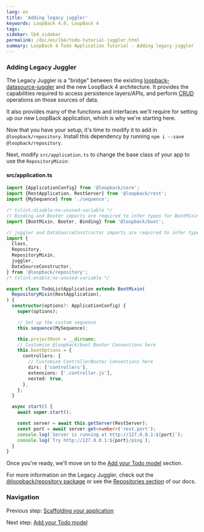 ```yaml
---
lang: en
title: 'Adding legacy juggler'
keywords: LoopBack 4.0, LoopBack 4
tags:
sidebar: lb4_sidebar
permalink: /doc/en/lb4/todo-tutorial-juggler.html
summary: LoopBack 4 Todo Application Tutorial - Adding legacy juggler
---
```


### Adding Legacy Juggler

The Legacy Juggler is a "bridge" between the existing
[loopback-datasource-juggler](https://github.com/strongloop/loopback-datasource-juggler)
and the new LoopBack 4 architecture. It provides the capabilities required to
access persistence layers/APIs, and perform
[CRUD](https://en.wikipedia.org/wiki/Create,_read,_update_and_delete) operations
on those sources of data.

It also provides many of the functions and interfaces we'll require for setting
up our new LoopBack application, which is why we're starting here.

Now that you have your setup, it's time to modify it to add in
`@loopback/repository`. Install this dependency by running
`npm i --save @loopback/repository`.

Next, modify `src/application.ts` to change the base class of your app to use
the `RepositoryMixin`:

#### src/application.ts

```ts
import {ApplicationConfig} from '@loopback/core';
import {RestApplication, RestServer} from '@loopback/rest';
import {MySequence} from './sequence';

/* tslint:disable:no-unused-variable */
// Binding and Booter imports are required to infer types for BootMixin!
import {BootMixin, Booter, Binding} from '@loopback/boot';

// juggler and DataSourceConstructor imports are required to infer types for RepositoryMixin!
import {
  Class,
  Repository,
  RepositoryMixin,
  juggler,
  DataSourceConstructor,
} from '@loopback/repository';
/* tslint:enable:no-unused-variable */

export class TodoListApplication extends BootMixin(
  RepositoryMixin(RestApplication),
) {
  constructor(options?: ApplicationConfig) {
    super(options);

    // Set up the custom sequence
    this.sequence(MySequence);

    this.projectRoot = __dirname;
    // Customize @loopback/boot Booter Conventions here
    this.bootOptions = {
      controllers: {
        // Customize ControllerBooter Conventions here
        dirs: ['controllers'],
        extensions: ['.controller.js'],
        nested: true,
      },
    };
  }

  async start() {
    await super.start();

    const server = await this.getServer(RestServer);
    const port = await server.get<number>('rest.port');
    console.log(`Server is running at http://127.0.0.1:${port}`);
    console.log(`Try http://127.0.0.1:${port}/ping`);
  }
}
```

Once you're ready, we'll move on to the [Add your Todo model](model.md) section.

For more information on the Legacy Juggler, check out the
[@loopback/repository package](https://github.com/strongloop/loopback-next/tree/master/packages/repository)
or see the
[Repositories section](Repositories.md) of our
docs.

### Navigation

Previous step: [Scaffolding your application](todo-tutorial-scaffolding.md)

Next step: [Add your Todo model](todo-tutorial-model.md)
